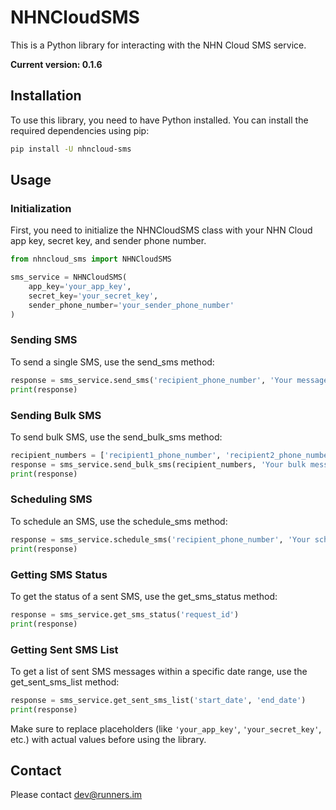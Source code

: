 # NHNCloudSMS

This is a Python library for interacting with the NHN Cloud SMS service.

**Current version: 0.1.6**

## Installation

To use this library, you need to have Python installed. You can install the required dependencies using pip:

```bash
pip install -U nhncloud-sms
```

## Usage

### Initialization
First, you need to initialize the NHNCloudSMS class with your NHN Cloud app key, secret key, and sender phone number.

```python
from nhncloud_sms import NHNCloudSMS

sms_service = NHNCloudSMS(
    app_key='your_app_key',
    secret_key='your_secret_key',
    sender_phone_number='your_sender_phone_number'
)
```

### Sending SMS
To send a single SMS, use the send_sms method:

```python
response = sms_service.send_sms('recipient_phone_number', 'Your message here')
print(response)
```

### Sending Bulk SMS
To send bulk SMS, use the send_bulk_sms method:

```python
recipient_numbers = ['recipient1_phone_number', 'recipient2_phone_number']
response = sms_service.send_bulk_sms(recipient_numbers, 'Your bulk message here')
print(response)
```

### Scheduling SMS
To schedule an SMS, use the schedule_sms method:
```python
response = sms_service.schedule_sms('recipient_phone_number', 'Your scheduled message here', 'schedule_time')
print(response)
```

### Getting SMS Status
To get the status of a sent SMS, use the get_sms_status method:

```python
response = sms_service.get_sms_status('request_id')
print(response)
```

### Getting Sent SMS List
To get a list of sent SMS messages within a specific date range, use the get_sent_sms_list method:

```python
response = sms_service.get_sent_sms_list('start_date', 'end_date')
print(response)
```

Make sure to replace placeholders (like `'your_app_key'`, `'your_secret_key'`, etc.) with actual values before using the library.

## Contact
Please contact dev@runners.im